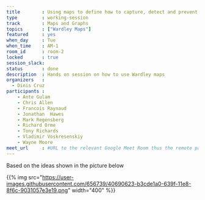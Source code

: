 ```yaml
---
title        : Using maps to define how to capture, detect and prevent 6 real-world security incidents
type         : working-session
track        : Maps and Graphs
topics       : ["Wardley Maps"]
featured     : yes
when_day     : Tue
when_time    : AM-1
room_id      : room-2
locked       : true
session_slack:
status       : done
description  : Hands on session on how to use Wardley maps
organizers   :
  - Dinis Cruz
participants :
    - Ante Gulam
    - Chris Allen
    - Francois Raynaud
    - Jonathan	Hawes
    - Mark Regensberg
    - Richard Orme
    - Tony Richards
    - Vladimir Voskresenskiy
    - Wayne Moore
meet_url     : #URL to the relevant Google Meet Room thus the remote participants can join a session
---
```


Based on the ideas shown in the picture below

{{% img src="https://user-images.githubusercontent.com/656739/40690623-b3cde1a0-639f-11e8-8f6c-9031057e3e19.png"
        width="400" %}}
